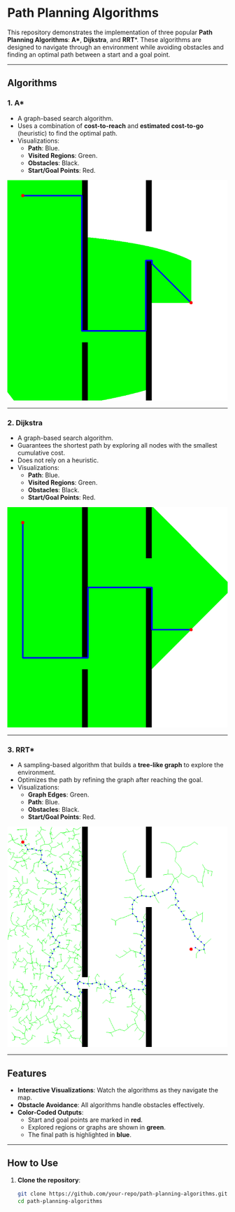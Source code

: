 # Path Planning Algorithms

This repository demonstrates the implementation of three popular **Path Planning Algorithms**: **A\***, **Dijkstra**, and **RRT***. These algorithms are designed to navigate through an environment while avoiding obstacles and finding an optimal path between a start and a goal point.

---

## Algorithms

### 1. **A\***
- A graph-based search algorithm.
- Uses a combination of **cost-to-reach** and **estimated cost-to-go** (heuristic) to find the optimal path.
- Visualizations:
  - **Path**: Blue.
  - **Visited Regions**: Green.
  - **Obstacles**: Black.
  - **Start/Goal Points**: Red.

![A\* Visualization](A*.png)

---

### 2. **Dijkstra**
- A graph-based search algorithm.
- Guarantees the shortest path by exploring all nodes with the smallest cumulative cost.
- Does not rely on a heuristic.
- Visualizations:
  - **Path**: Blue.
  - **Visited Regions**: Green.
  - **Obstacles**: Black.
  - **Start/Goal Points**: Red.

![Dijkstra Visualization](Dijkstra.png)

---

### 3. **RRT***
- A sampling-based algorithm that builds a **tree-like graph** to explore the environment.
- Optimizes the path by refining the graph after reaching the goal.
- Visualizations:
  - **Graph Edges**: Green.
  - **Path**: Blue.
  - **Obstacles**: Black.
  - **Start/Goal Points**: Red.

![RRT* Visualization](RRT*.png)

---

## Features
- **Interactive Visualizations**: Watch the algorithms as they navigate the map.
- **Obstacle Avoidance**: All algorithms handle obstacles effectively.
- **Color-Coded Outputs**:
  - Start and goal points are marked in **red**.
  - Explored regions or graphs are shown in **green**.
  - The final path is highlighted in **blue**.

---

## How to Use

1. **Clone the repository**:
   ```bash
   git clone https://github.com/your-repo/path-planning-algorithms.git
   cd path-planning-algorithms

